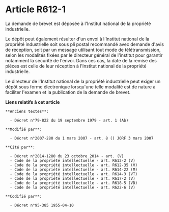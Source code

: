 # Article R612-1

La demande de brevet est déposée à l'Institut national de la propriété industrielle.

Le dépôt peut également résulter d'un envoi à l'Institut national de la propriété industrielle soit sous pli postal
recommandé avec demande d'avis de réception, soit par un message utilisant tout mode de télétransmission, selon les modalités
fixées par le directeur général de l'institut pour garantir notamment la sécurité de l'envoi. Dans ces cas, la date de la
remise des pièces est celle de leur réception à l'Institut national de la propriété industrielle.

Le directeur de l'Institut national de la propriété industrielle peut exiger un dépôt sous forme électronique lorsqu'une
telle modalité est de nature à faciliter l'examen et la publication de la demande de brevet.

**Liens relatifs à cet article**

	**Anciens textes**:

	  - Décret n°79-822 du 19 septembre 1979 - art. 1 (Ab)

	**Modifié par**:

	  - Décret n°2007-280 du 1 mars 2007 - art. 8 () JORF 3 mars 2007

	**Cité par**:

	  - Décret n°2014-1280 du 23 octobre 2014 - art. (V)
	  - Code de la propriété intellectuelle - art. R612-2 (V)
	  - Code de la propriété intellectuelle - art. R612-35 (V)
	  - Code de la propriété intellectuelle - art. R614-22 (M)
	  - Code de la propriété intellectuelle - art. R614-3 (VT)
	  - Code de la propriété intellectuelle - art. R617-2 (V)
	  - Code de la propriété intellectuelle - art. R618-5 (VD)
	  - Code de la propriété intellectuelle - art. R622-6 (V)

	**Codifié par**:

	  - Décret n°95-385 1955-04-10
